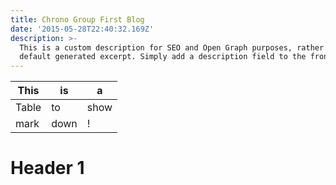 ```yaml
---
title: Chrono Group First Blog
date: '2015-05-28T22:40:32.169Z'
description: >-
  This is a custom description for SEO and Open Graph purposes, rather than the
  default generated excerpt. Simply add a description field to the frontmatter.
---
```

| This | is | a |
| --- | --- | --- |
| Table | to  | show |
| mark | down | ! |

# Header 1